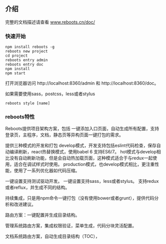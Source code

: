 ## 介绍

完整的文档描述请查看 www.reboots.cn/doc/

### 快速开始

    npm install reboots -g 
    reboots new project 
    cd project 
    reboots entry admin
    reboots entry doc
    npm install 
    npm start

打开浏览器访问 http://localhost:8360/admin 和  http://localhost:8360/doc。

如果需要使用sass，postcss，less或者stylus

    reboots style [name]

### reboots特性

Reboots提供项目架构方案，包括
一键添加入口页面，自动生成所有配置，支持登录页，主程序，文档，静态页等异构页面一键打包的需求。

提供三种模式的开发和打包
develop模式，开发支持包括eslint代码检查，保存自动编译刷新，react热替换模式，使用babel 6 支持ES6/7。
hot模式与develop相比没有自动刷新功能，但是会自动热加载页面，这种模式适合于与redux一起使用，适合在调试样式时使用。
production模式，也develop模式相比，更注重性能，使用了一系列优化器如代码压缩。

一键设置支持测试驱动开发。
一键设置支持sass，less或者stylus。
支持redux或者reflux，并生成不同的结构。

持续集成，只是用npm命令一键打包（没有使用bower或者grunt），提供代码分析和改进建议。

路由方案：一键配置并生成目录结构。

管理系统路由方案，集成权限验证，菜单生成，代码分块灵活配置。

文档系统路由方案，自动生成目录结构（TOC），


